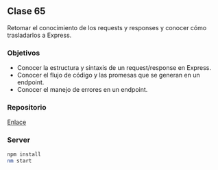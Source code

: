 ## Clase 65

Retomar el conocimiento de los requests y responses y conocer cómo trasladarlos a Express.

### Objetivos

* Conocer la estructura y sintaxis de un request/response en Express.
* Conocer el flujo de código y las promesas que se generan en un endpoint.
* Conocer el manejo de errores en un endpoint.

### Repositorio

[Enlace](https://github.com/Centraal-Academy/full-stack-batch-8/tree/master/backend-todo/)

### Server

```bash
npm install
nm start
```
